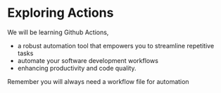 # Exploring Actions

We will be learning Github Actions,

- a robust automation tool that empowers you to streamline repetitive tasks
- automate your software development workflows
- enhancing productivity and code quality.

Remember you will always need a workflow file for automation
